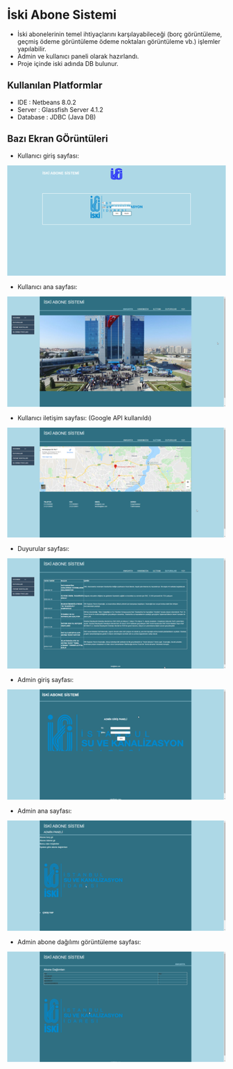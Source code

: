 # İski Abone Sistemi

- İski abonelerinin temel ihtiyaçlarını karşılayabileceği (borç görüntüleme, geçmiş ödeme görüntüleme ödeme noktaları görüntüleme vb.) işlemler yapılabilir.
- Admin ve kullanıcı paneli olarak hazırlandı.
- Proje içinde iski adında DB bulunur.

## Kullanılan Platformlar 
- IDE : Netbeans 8.0.2 
- Server : Glassfish Server 4.1.2 
- Database : JDBC (Java DB)

## Bazı Ekran GÖrüntüleri

- Kullanıcı giriş sayfası:

![login](login.png)

- Kullanıcı ana sayfası:

![ana](home.png)

- Kullanıcı iletişim sayfası: (Google API kullanıldı)

![iletisim](iletisim.png)

- Duyurular sayfası:

![duyuru](duyuru.png)

- Admin giriş sayfası:

![admingiris](admingiris.png)

- Admin ana sayfası:

![adminana](adminana.png)

- Admin abone dağılımı görüntüleme sayfası:

![adminabone](adminabone.png)